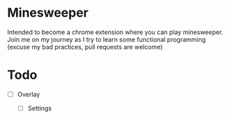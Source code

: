 # Minesweeper

Intended to become a chrome extension where you can play minesweeper. Join me on my journey as I try to learn some functional programming (excuse my bad practices, pull requests are welcome)

# Todo

-   [ ] Overlay

    -   [ ] Settings
